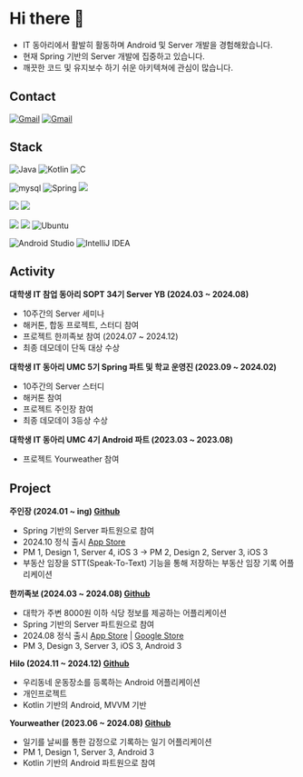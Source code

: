 # Hi there 👋

- IT 동아리에서 활발히 활동하며 Android 및 Server 개발을 경험해왔습니다.
- 현재 Spring 기반의 Server 개발에 집중하고 있습니다.
- 깨끗한 코드 및 유지보수 하기 쉬운 아키텍쳐에 관심이 많습니다.
  
## Contact

[![Gmail](https://img.shields.io/badge/Gmail-D14836?style=for-the-badge&logo=gmail&logoColor=white)](mailto:seojin5565@gmail.com)
[![Gmail](https://img.shields.io/badge/Tistory-000000?style=for-the-badge&logo=티스토리&logoColor=white)](https://picturepark.tistory.com/)

## Stack

![Java](https://img.shields.io/badge/java-%23ED8B00.svg?style=for-the-badge&logo=openjdk&logoColor=white)
![Kotlin](https://img.shields.io/badge/kotlin-%237F52FF.svg?style=for-the-badge&logo=kotlin&logoColor=white)
![C](https://img.shields.io/badge/c-%2300599C.svg?style=for-the-badge&logo=c&logoColor=white)

![mysql](https://img.shields.io/badge/MySQL-005C84?style=for-the-badge&logo=mysql&logoColor=white)
![Spring](https://img.shields.io/badge/spring-%236DB33F.svg?style=for-the-badge&logo=spring&logoColor=white)
![](https://img.shields.io/badge/JPA-1B48A?style=for-the-badge&logo=juce&logoColor=white)

![](https://img.shields.io/badge/Docker-2496ED?style=for-the-badge&logo=Docker&logoColor=white) ![](https://img.shields.io/badge/Github%20actions-2088FF?style=for-the-badge&logo=githubactions&logoColor=white)

![](https://img.shields.io/badge/Prometheus-E6522C?style=for-the-badge&logo=prometheus&logoColor=white)
![](https://img.shields.io/badge/Grafana-F46800?style=for-the-badge&logo=grafana&logoColor=white)
 ![Ubuntu](https://img.shields.io/badge/Ubuntu-E95420?style=for-the-badge&logo=ubuntu&logoColor=white)

![Android Studio](https://img.shields.io/badge/android%20studio-346ac1?style=for-the-badge&logo=android%20studio&logoColor=white)
![IntelliJ IDEA](https://img.shields.io/badge/IntelliJ%20IDEA-000000.svg?style=for-the-badge&logo=intellij-idea&logoColor=white)

## Activity

**대학생 IT 참업 동아리 SOPT 34기 Server YB (2024.03 ~ 2024.08)**
- 10주간의 Server 세미나
- 해커톤, 합동 프로젝트, 스터디 참여
- 프로젝트 한끼족보 참여  (2024.07 ~ 2024.12)
- 최종 데모데이 단독 대상 수상

**대학생 IT 동아리 UMC 5기 Spring 파트 및 학교 운영진 (2023.09 ~ 2024.02)**
- 10주간의 Server 스터디
- 해커톤 참여
- 프로젝트 주인장 참여
- 최종 데모데이 3등상 수상
 
**대학생 IT 동아리 UMC 4기 Android 파트 (2023.03 ~ 2023.08)**
- 프로젝트 Yourweather 참여

## Project 

**주인장 (2024.01 ~ ing) [Github](https://github.com/Juinjang)**
- Spring 기반의 Server 파트원으로 참여
- 2024.10 정식 출시 [App Store](https://apps.apple.com/kr/app/%EC%A3%BC%EC%9D%B8%EC%9E%A5-%EB%B6%80%EB%8F%99%EC%82%B0-%EB%A7%A4%EB%AC%BC-%EA%B8%B0%EB%A1%9D/id6605941969)
-  PM 1, Design 1, Server 4, iOS 3 -> PM 2, Design 2, Server 3, iOS 3
-  부동산 임장을 STT(Speak-To-Text) 기능을 통해 저장하는 부동산 임장 기록 어플리케이션

**한끼족보 (2024.03 ~ 2024.08) [Github](https://github.com/Team-Hankki)**
- 대학가 주변 8000원 이하 식당 정보를 제공하는 어플리케이션
- Spring 기반의 Server 파트원으로 참여
- 2024.08 정식 출시 [App Store](https://apps.apple.com/kr/app/%ED%95%9C%EB%81%BC%EC%A1%B1%EB%B3%B4/id6557078344) |  [Google Store](https://play.google.com/store/apps/details?id=com.hankki.hankkijogbo&pcampaignid=web_share)
-  PM 3, Design 3, Server 3, iOS 3, Android 3

**Hilo (2024.11 ~ 2024.12) [Github](https://github.com/PicturePark1101/HiLo)**
- 우리동네 운동장소를 등록하는 Android 어플리케이션
- 개인프로젝트
- Kotlin 기반의 Android, MVVM 기반

**Yourweather (2023.06 ~ 2024.08) [Github](https://github.com/yourweather)**
- 일기를 날씨를 통한 감정으로 기록하는 일기 어플리케이션
- PM 1, Design 1, Server 3, Android 3
- Kotlin 기반의 Android 파트원으로 참여
